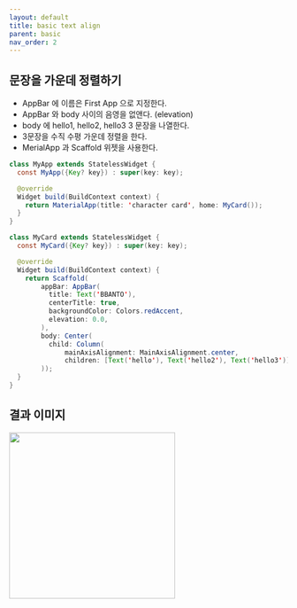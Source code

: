 ```yaml
---
layout: default
title: basic text align
parent: basic
nav_order: 2
---
```


## 문장을 가운데 정렬하기
- AppBar 에 이름은 First App 으로 지정한다.
- AppBar 와 body 사이의 음영을 없앤다. (elevation)
- body 에 hello1, hello2, hello3 3 문장을 나열한다.
- 3문장을 수직 수평 가운데 정렬을 한다.
- MerialApp 과 Scaffold 위젯을 사용한다.
 
```java
class MyApp extends StatelessWidget {
  const MyApp({Key? key}) : super(key: key);

  @override
  Widget build(BuildContext context) {
    return MaterialApp(title: 'character card', home: MyCard());
  }
}

class MyCard extends StatelessWidget {
  const MyCard({Key? key}) : super(key: key);

  @override
  Widget build(BuildContext context) {
    return Scaffold(
        appBar: AppBar(
          title: Text('BBANTO'),
          centerTitle: true,
          backgroundColor: Colors.redAccent,
          elevation: 0.0,
        ),
        body: Center(
          child: Column(
              mainAxisAlignment: MainAxisAlignment.center,
              children: [Text('hello'), Text('hello2'), Text('hello3')]),
        ));
  }
}

```
## 결과 이미지

<img src = "https://user-images.githubusercontent.com/71206860/189519369-0f69b3d1-af6c-4d64-a533-a595479b76fc.png" width="300"/>
